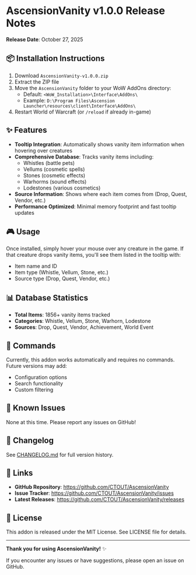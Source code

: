 # AscensionVanity v1.0.0 Release Notes

**Release Date**: October 27, 2025

## 📦 Installation Instructions

1. Download `AscensionVanity-v1.0.0.zip`
2. Extract the ZIP file
3. Move the `AscensionVanity` folder to your WoW AddOns directory:
   - Default: `<WoW_Installation>\Interface\AddOns\`
   - Example: `D:\Program Files\Ascension Launcher\resources\client\Interface\AddOns\`
4. Restart World of Warcraft (or `/reload` if already in-game)

## ✨ Features

- **Tooltip Integration**: Automatically shows vanity item information when hovering over creatures
- **Comprehensive Database**: Tracks vanity items including:
  - Whistles (battle pets)
  - Vellums (cosmetic spells)
  - Stones (cosmetic effects)
  - Warhorms (sound effects)
  - Lodestones (various cosmetics)
- **Source Information**: Shows where each item comes from (Drop, Quest, Vendor, etc.)
- **Performance Optimized**: Minimal memory footprint and fast tooltip updates

## 🎮 Usage

Once installed, simply hover your mouse over any creature in the game. If that creature drops vanity items, you'll see them listed in the tooltip with:
- Item name and ID
- Item type (Whistle, Vellum, Stone, etc.)
- Source type (Drop, Quest, Vendor, etc.)

## 📊 Database Statistics

- **Total Items**: 1856+ vanity items tracked
- **Categories**: Whistle, Vellum, Stone, Warhorn, Lodestone
- **Sources**: Drop, Quest, Vendor, Achievement, World Event

## 🔧 Commands

Currently, this addon works automatically and requires no commands. Future versions may add:
- Configuration options
- Search functionality
- Custom filtering

## 🐛 Known Issues

None at this time. Please report any issues on GitHub!

## 📝 Changelog

See [CHANGELOG.md](https://github.com/CTOUT/AscensionVanity/blob/main/CHANGELOG.md) for full version history.

## 🔗 Links

- **GitHub Repository**: https://github.com/CTOUT/AscensionVanity
- **Issue Tracker**: https://github.com/CTOUT/AscensionVanity/issues
- **Latest Releases**: https://github.com/CTOUT/AscensionVanity/releases

## 📄 License

This addon is released under the MIT License. See LICENSE file for details.

---

**Thank you for using AscensionVanity!** ✨

If you encounter any issues or have suggestions, please open an issue on GitHub.
